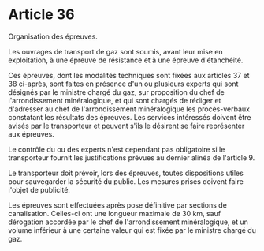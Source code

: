 # Article 36

Organisation des épreuves.

Les ouvrages de transport de gaz sont soumis, avant leur mise en exploitation, à une épreuve de résistance et à une épreuve d'étanchéité.

Ces épreuves, dont les modalités techniques sont fixées aux articles 37 et 38 ci-après, sont faites en présence d'un ou plusieurs experts qui sont désignés par le ministre chargé du gaz, sur proposition du chef de l'arrondissement minéralogique, et qui sont chargés de rédiger et d'adresser au chef de l'arrondissement minéralogique les procès-verbaux constatant les résultats des épreuves. Les services intéressés doivent être avisés par le transporteur et peuvent s'ils le désirent se faire représenter aux épreuves.

Le contrôle du ou des experts n'est cependant pas obligatoire si le transporteur fournit les justifications prévues au dernier alinéa de l'article 9.

Le transporteur doit prévoir, lors des épreuves, toutes dispositions utiles pour sauvegarder la sécurité du public. Les mesures prises doivent faire l'objet de publicité.

Les épreuves sont effectuées après pose définitive par sections de canalisation. Celles-ci ont une longueur maximale de 30 km, sauf dérogation accordée par le chef de l'arrondissement minéralogique, et un volume inférieur à une certaine valeur qui est fixée par le ministre chargé du gaz.
